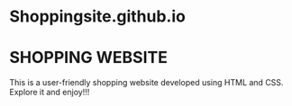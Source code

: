 # Shoppingsite.github.io
# SHOPPING WEBSITE
This is a user-friendly shopping website developed using HTML and CSS.
Explore it and enjoy!!!

